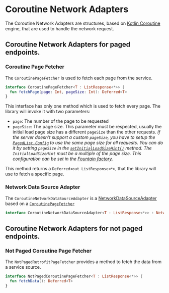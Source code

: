 # Coroutine Network Adapters

The Coroutine Network Adapters are structures, based on [Kotlin Coroutine](https://kotlinlang.org/docs/reference/coroutines-overview.html) engine, that are used to handle the network request.

## Coroutine Network Adapters for paged endpoints.

### Coroutine Page Fetcher
The `CoroutinePageFetcher` is used to fetch each page from the service.

```kotlin
interface CoroutinePageFetcher<T : ListResponse<*>> {
  fun fetchPage(page: Int, pageSize: Int): Deferred<T>
}
```

This interface has only one method which is used to fetch every page.
The library will invoke it with two parameters: 
- `page`: The number of the page to be requested
- `pageSize`: The page size.
This parameter must be respected, usually the initial load page size has a different `pageSize` than the other requests.
*If the server doesn't support a custom `pageSize`, you have to setup the [`PagedList.Config`](https://developer.android.com/reference/android/arch/paging/PagedList.Config.html) to use the same page size for all requests.
You can do it by setting `pageSize` in the [`setInitialLoadSizeHint()`](https://developer.android.com/reference/android/arch/paging/PagedList.Config.html#initialLoadSizeHint) method.
The `InitialLoadSizeHint` must be a multiple of the page size.
This configuration can be set in the [Fountain factory](FountainCoroutines.md).*

This method returns a `Deferred<out ListResponse<*>`, that the library will use to fetch a specific page.

### Network Data Source Adapter
The `CoroutineNetworkDataSourceAdapter` is a [NetworkDataSourceAdapter](NetworkDataSourceAdapter.md) based on a [`CoroutinePageFetcher`](#coroutine-page-fetcher) 

```kotlin
interface CoroutineNetworkDataSourceAdapter<T : ListResponse<*>> : NetworkDataSourceAdapter<CoroutinePageFetcher<T>>
```

## Coroutine Network Adapters for not paged endpoints.

### Not Paged Coroutine Page Fetcher

The `NotPagedRetrofitPageFetcher` provides a method to fetch the data from a service source.

```kotlin
interface NotPagedCoroutinePageFetcher<T : ListResponse<*>> {
  fun fetchData(): Deferred<T>
}
```
